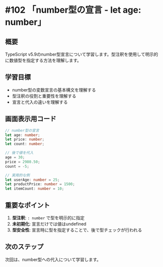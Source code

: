 # #102 「number型の宣言 - let age: number」

## 概要
TypeScript v5.9のnumber型宣言について学習します。型注釈を使用して明示的に数値型を指定する方法を理解します。

## 学習目標
- number型の変数宣言の基本構文を理解する
- 型注釈の役割と重要性を理解する
- 宣言と代入の違いを理解する

## 画面表示用コード

```typescript
// number型の宣言
let age: number;
let price: number;
let count: number;

// 後で値を代入
age = 30;
price = 2980.50;
count = -5;

// 実用的な例
let userAge: number = 25;
let productPrice: number = 1500;
let itemCount: number = 10;
```

## 重要なポイント
1. **型注釈**: `: number` で型を明示的に指定
2. **未初期化**: 宣言だけでは値はundefined
3. **型安全性**: 宣言時に型を指定することで、後で型チェックが行われる

## 次のステップ
次回は、number型への代入について学習します。